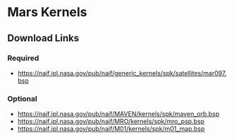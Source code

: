 
# Mars Kernels

## Download Links

### Required

- https://naif.jpl.nasa.gov/pub/naif/generic_kernels/spk/satellites/mar097.bsp

### Optional

- https://naif.jpl.nasa.gov/pub/naif/MAVEN/kernels/spk/maven_orb.bsp
- https://naif.jpl.nasa.gov/pub/naif/MRO/kernels/spk/mro_psp.bsp
- https://naif.jpl.nasa.gov/pub/naif/M01/kernels/spk/m01_map.bsp